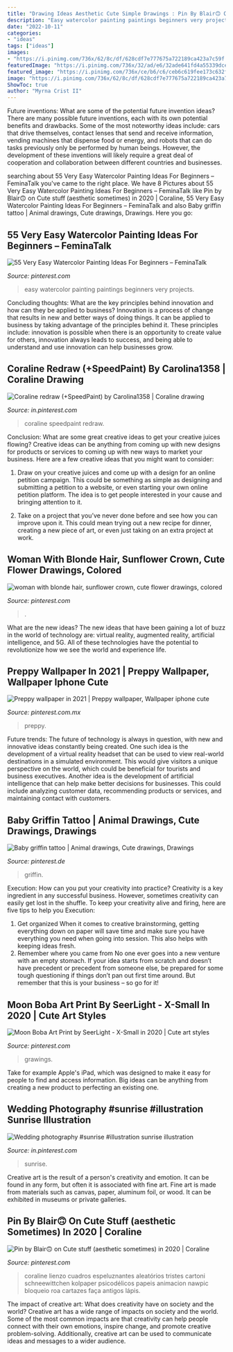 ```yaml
---
title: "Drawing Ideas Aesthetic Cute Simple Drawings : Pin By Blair🙃 On Cute Stuff (aesthetic Sometimes) In 2020"
description: "Easy watercolor painting paintings beginners very projects"
date: "2022-10-11"
categories:
- "ideas"
tags: ["ideas"]
images:
- "https://i.pinimg.com/736x/62/8c/df/628cdf7e777675a722189ca423a7c59f.jpg"
featuredImage: "https://i.pinimg.com/736x/32/ad/e6/32ade641fd4a55339dcefcb6a563ffb7.jpg"
featured_image: "https://i.pinimg.com/736x/ce/b6/c6/ceb6c619fee173c632f13eed42ef285e.jpg"
image: "https://i.pinimg.com/736x/62/8c/df/628cdf7e777675a722189ca423a7c59f.jpg"
ShowToc: true
author: "Myrna Crist II"
---
```



Future inventions: What are some of the potential future invention ideas?
There are many possible future inventions, each with its own potential benefits and drawbacks. Some of the most noteworthy ideas include: cars that drive themselves, contact lenses that send and receive information, vending machines that dispense food or energy, and robots that can do tasks previously only be performed by human beings. However, the development of these inventions will likely require a great deal of cooperation and collaboration between different countries and businesses.

	

		
searching about 55 Very Easy Watercolor Painting Ideas For Beginners – FeminaTalk you've came to the right place. We have 8 Pictures about 55 Very Easy Watercolor Painting Ideas For Beginners – FeminaTalk like Pin by Blair🙃 on Cute stuff (aesthetic sometimes) in 2020 | Coraline, 55 Very Easy Watercolor Painting Ideas For Beginners – FeminaTalk and also Baby griffin tattoo | Animal drawings, Cute drawings, Drawings. Here you go:
		
    
## 55 Very Easy Watercolor Painting Ideas For Beginners – FeminaTalk

<img loading=lazy src="https://i.pinimg.com/736x/1e/45/ea/1e45ead4a2054a9a7d020976db35f912.jpg" onerror="this.onerror=null;this.src='https://tse3.mm.bing.net/th?id=OIP.MW0xHN_b-ddiatPNl0fRBgHaLH&amp;pid=15.1';" alt="55 Very Easy Watercolor Painting Ideas For Beginners – FeminaTalk">

_Source: pinterest.com_

>easy watercolor painting paintings beginners very projects. 

	

Concluding thoughts: What are the key principles behind innovation and how can they be applied to business?
Innovation is a process of change that results in new and better ways of doing things. It can be applied to business by taking advantage of the principles behind it. These principles include: innovation is possible when there is an opportunity to create value for others, innovation always leads to success, and being able to understand and use innovation can help businesses grow.

    
## Coraline Redraw (+SpeedPaint) By Carolina1358 | Coraline Drawing

<img loading=lazy src="https://i.pinimg.com/736x/73/e9/0a/73e90a696c19cd94f594a8d856627a63.jpg" onerror="this.onerror=null;this.src='https://tse3.mm.bing.net/th?id=OIP.JFwM0vWmObRbMc1O7t-w2wHaKb&amp;pid=15.1';" alt="Coraline redraw (+SpeedPaint) by Carolina1358 | Coraline drawing">

_Source: in.pinterest.com_

>coraline speedpaint redraw. 

	

Conclusion: What are some great creative ideas to get your creative juices flowing?
Creative ideas can be anything from coming up with new designs for products or services to coming up with new ways to market your business. Here are a few creative ideas that you might want to consider: 
1. Draw on your creative juices and come up with a design for an online petition campaign. This could be something as simple as designing and submitting a petition to a website, or even starting your own online petition platform. The idea is to get people interested in your cause and bringing attention to it. 

2. Take on a project that you’ve never done before and see how you can improve upon it. This could mean trying out a new recipe for dinner, creating a new piece of art, or even just taking on an extra project at work.

    
## Woman With Blonde Hair, Sunflower Crown, Cute Flower Drawings, Colored

<img loading=lazy src="https://i.pinimg.com/736x/62/8c/df/628cdf7e777675a722189ca423a7c59f.jpg" onerror="this.onerror=null;this.src='https://tse3.mm.bing.net/th?id=OIP.UAeogdeRFlpwg5Q4zidioAHaKg&amp;pid=15.1';" alt="woman with blonde hair, sunflower crown, cute flower drawings, colored">

_Source: pinterest.com_

>. 

	

What are the new ideas?
The new ideas that have been gaining a lot of buzz in the world of technology are: virtual reality, augmented reality, artificial intelligence, and 5G. All of these technologies have the potential to revolutionize how we see the world and experience life.

    
## Preppy Wallpaper In 2021 | Preppy Wallpaper, Wallpaper Iphone Cute

<img loading=lazy src="https://i.pinimg.com/736x/df/0e/a2/df0ea2e5dfeeba57f358201e35a3d49b.jpg" onerror="this.onerror=null;this.src='https://tse1.mm.bing.net/th?id=OIP.LaQ3tCyhZlE2rHmgQ_SJogHaNK&amp;pid=15.1';" alt="Preppy wallpaper in 2021 | Preppy wallpaper, Wallpaper iphone cute">

_Source: pinterest.com.mx_

>preppy. 

	

Future trends:
The future of technology is always in question, with new and innovative ideas constantly being created. One such idea is the development of a virtual reality headset that can be used to view real-world destinations in a simulated environment. This would give visitors a unique perspective on the world, which could be beneficial for tourists and business executives. Another idea is the development of artificial intelligence that can help make better decisions for businesses. This could include analyzing customer data, recommending products or services, and maintaining contact with customers.

    
## Baby Griffin Tattoo | Animal Drawings, Cute Drawings, Drawings

<img loading=lazy src="https://i.pinimg.com/736x/e8/34/90/e834909d5c2ef97db3ffe21a9e2cd786--cute-little-drawings-cute-animal-drawings.jpg" onerror="this.onerror=null;this.src='https://tse3.mm.bing.net/th?id=OIP.Ty6_DxZF3ES3zbjhMT6UBQHaK6&amp;pid=15.1';" alt="Baby griffin tattoo | Animal drawings, Cute drawings, Drawings">

_Source: pinterest.de_

>griffin. 

	

Execution: How can you put your creativity into practice?
Creativity is a key ingredient in any successful business. However, sometimes creativity can easily get lost in the shuffle. To keep your creativity alive and firing, here are five tips to help you Execution:
1. Get organized
When it comes to creative brainstorming, getting everything down on paper will save time and make sure you have everything you need when going into session. This also helps with keeping ideas fresh.
2. Remember where you came from
No one ever goes into a new venture with an empty stomach. If your idea starts from scratch and doesn’t have precedent or precedent from someone else, be prepared for some tough questioning if things don’t pan out first time around. But remember that this is your business – so go for it!

    
## Moon Boba Art Print By SeerLight - X-Small In 2020 | Cute Art Styles

<img loading=lazy src="https://i.pinimg.com/736x/9e/e8/0e/9ee80e3ab9d79f4103f0bb3645a0e3b8.jpg" onerror="this.onerror=null;this.src='https://tse1.mm.bing.net/th?id=OIP.GQ7FkdLrWdILIFfsOAMt2AHaKX&amp;pid=15.1';" alt="Moon Boba Art Print by SeerLight - X-Small in 2020 | Cute art styles">

_Source: pinterest.com_

>grawings. 

	

Take for example Apple's iPad, which was designed to make it easy for people to find and access information. Big ideas can be anything from creating a new product to perfecting an existing one.

    
## Wedding Photography #sunrise #illustration Sunrise Illustration

<img loading=lazy src="https://i.pinimg.com/736x/ce/b6/c6/ceb6c619fee173c632f13eed42ef285e.jpg" onerror="this.onerror=null;this.src='https://tse2.mm.bing.net/th?id=OIP.ZcB0_2HWLvveaylBOqoRPwHaLb&amp;pid=15.1';" alt="Wedding photography #sunrise #illustration sunrise illustration">

_Source: in.pinterest.com_

>sunrise. 

	

Creative art is the result of a person's creativity and emotion. It can be found in any form, but often it is associated with fine art. Fine art is made from materials such as canvas, paper, aluminum foil, or wood. It can be exhibited in museums or private galleries.

    
## Pin By Blair🙃 On Cute Stuff (aesthetic Sometimes) In 2020 | Coraline

<img loading=lazy src="https://i.pinimg.com/736x/32/ad/e6/32ade641fd4a55339dcefcb6a563ffb7.jpg" onerror="this.onerror=null;this.src='https://tse1.mm.bing.net/th?id=OIP.aJn0YXmKs1sPRJiGelDVCQHaNR&amp;pid=15.1';" alt="Pin by Blair🙃 on Cute stuff (aesthetic sometimes) in 2020 | Coraline">

_Source: pinterest.com_

>coraline lienzo cuadros espeluznantes aleatórios tristes cartoni schneewittchen kolpaper psicodélicos papeis animacion nawpic bloqueio roa cartazes faça antigos lápis. 

	

The impact of creative art: What does creativity have on society and the world?
Creative art has a wide range of impacts on society and the world. Some of the most common impacts are that creativity can help people connect with their own emotions, inspire change, and promote creative problem-solving. Additionally, creative art can be used to communicate ideas and messages to a wider audience.

